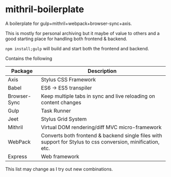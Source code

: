 # mithril-boilerplate
A boilerplate for gulp+mithril+webpack+browser-sync+axis.

This is mostly for personal archiving but it maybe of value to others and a good starting place for handling both frontend & backend.

`npm install;gulp` will build and start both the frontend and backend.

Contains the following

| Package      | Description                                                                                                 |
|--------------|-------------------------------------------------------------------------------------------------------------|
| Axis         | Stylus CSS Framework                                                                                        |
| Babel        | ES6 -> ES5 transpiler                                                                                       |
| Browser-Sync | Keep multiple tabs in sync and live reloading on content changes                                            |
| Gulp         | Task Runner                                                                                                 |
| Jeet         | Stylus Grid System                                                                                          |
| Mithril      | Virtual DOM rendering/diff MVC micro-framework                                                              |
| WebPack      | Converts both frontend & backend single files with support for Stylus to css conversion, minification, etc. |
| Express      | Web framework   

This list may change as I try out new combinations.
